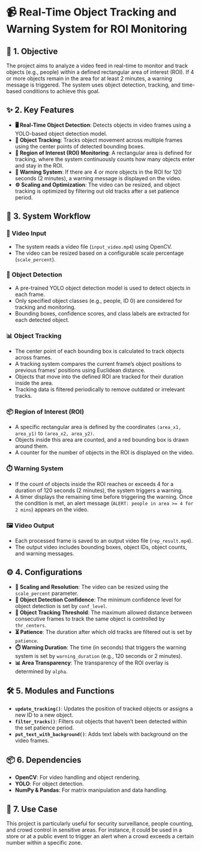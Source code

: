# 📹 Real-Time Object Tracking and Warning System for ROI Monitoring

## 🎯 1. Objective
The project aims to analyze a video feed in real-time to monitor and track objects (e.g., people) within a defined rectangular area of interest (ROI). If 4 or more objects remain in the area for at least 2 minutes, a warning message is triggered. The system uses object detection, tracking, and time-based conditions to achieve this goal.

## ✨ 2. Key Features
- **🖥️ Real-Time Object Detection**: Detects objects in video frames using a YOLO-based object detection model.
- **📍 Object Tracking**: Tracks object movement across multiple frames using the center points of detected bounding boxes.
- **🛑 Region of Interest (ROI) Monitoring**: A rectangular area is defined for tracking, where the system continuously counts how many objects enter and stay in the ROI.
- **🚨 Warning System**: If there are 4 or more objects in the ROI for 120 seconds (2 minutes), a warning message is displayed on the video.
- **⚙️ Scaling and Optimization**: The video can be resized, and object tracking is optimized by filtering out old tracks after a set patience period.

## 🔄 3. System Workflow

### 🎥 Video Input
- The system reads a video file (`input_video.mp4`) using OpenCV.
- The video can be resized based on a configurable scale percentage (`scale_percent`).

### 🧠 Object Detection
- A pre-trained YOLO object detection model is used to detect objects in each frame.
- Only specified object classes (e.g., people, ID 0) are considered for tracking and monitoring.
- Bounding boxes, confidence scores, and class labels are extracted for each detected object.

### 📊 Object Tracking
- The center point of each bounding box is calculated to track objects across frames.
- A tracking system compares the current frame’s object positions to previous frames’ positions using Euclidean distance.
- Objects that move into the defined ROI are tracked for their duration inside the area.
- Tracking data is filtered periodically to remove outdated or irrelevant tracks.

### 📦 Region of Interest (ROI)
- A specific rectangular area is defined by the coordinates `(area_x1, area_y1)` to `(area_x2, area_y2)`.
- Objects inside this area are counted, and a red bounding box is drawn around them.
- A counter for the number of objects in the ROI is displayed on the video.

### ⏱️ Warning System
- If the count of objects inside the ROI reaches or exceeds 4 for a duration of 120 seconds (2 minutes), the system triggers a warning.
- A timer displays the remaining time before triggering the warning. Once the condition is met, an alert message (`ALERT: people in area >= 4 for 2 mins`) appears on the video.

### 🖼️ Video Output
- Each processed frame is saved to an output video file (`rep_result.mp4`).
- The output video includes bounding boxes, object IDs, object counts, and warning messages.

## ⚙️ 4. Configurations
- **🔧 Scaling and Resolution**: The video can be resized using the `scale_percent` parameter.
- **🎯 Object Detection Confidence**: The minimum confidence level for object detection is set by `conf_level`.
- **📍 Object Tracking Threshold**: The maximum allowed distance between consecutive frames to track the same object is controlled by `thr_centers`.
- **⏳ Patience**: The duration after which old tracks are filtered out is set by `patience`.
- **⏱️ Warning Duration**: The time (in seconds) that triggers the warning system is set by `warning_duration` (e.g., 120 seconds or 2 minutes).
- **📊 Area Transparency**: The transparency of the ROI overlay is determined by `alpha`.

## 🛠️ 5. Modules and Functions
- **`update_tracking()`**: Updates the position of tracked objects or assigns a new ID to a new object.
- **`filter_tracks()`**: Filters out objects that haven’t been detected within the set patience period.
- **`put_text_with_background()`**: Adds text labels with background on the video frames.

## 📦 6. Dependencies
- **OpenCV**: For video handling and object rendering.
- **YOLO**: For object detection.
- **NumPy & Pandas**: For matrix manipulation and data handling.

## 🚀 7. Use Case
This project is particularly useful for security surveillance, people counting, and crowd control in sensitive areas. For instance, it could be used in a store or at a public event to trigger an alert when a crowd exceeds a certain number within a specific zone.

